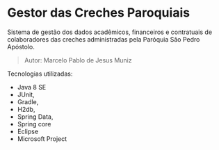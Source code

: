 # Gestor das Creches Paroquiais

Sistema de gestão dos dados acadêmicos, financeiros e contratuais de colaboradores das creches administradas pela Paróquia São Pedro Apóstolo.

> Autor: Marcelo Pablo de Jesus Muniz

Tecnologias utilizadas:
* Java 8 SE
* JUnit, 
* Gradle, 
* H2db, 
* Spring Data, 
* Spring core
* Eclipse
* Microsoft Project
